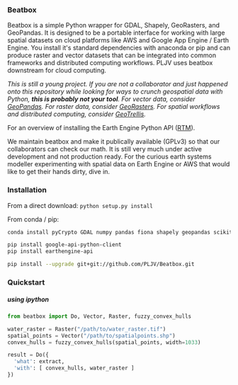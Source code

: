 ### Beatbox

Beatbox is a simple Python wrapper for GDAL, Shapely, GeoRasters, and GeoPandas. It is designed to be a portable interface for working with large spatial datasets on cloud platforms like AWS and Google App Engine / Earth Engine. You install it's standard dependencies with anaconda or pip and can produce raster and vector datasets that can be integrated into common frameworks and distributed computing workflows. PLJV uses beatbox downstream for cloud computing.

*This is still a young project. If you are not a collaborator and just happened onto this repository while looking for ways to crunch geospatial data with Python, **this is probably not your tool**. For vector data, consider [GeoPandas](https://developers.google.com/earth-engine/python_install_manual). For raster data, consider [GeoRasters](https://github.com/ozak/georasters). For spatial workflows and distributed computing, consider [GeoTrellis](https://github.com/locationtech/geotrellis).*  

For an overview of installing the Earth Engine Python API ([RTM](https://developers.google.com/earth-engine/python_install_manual)).

We maintain beatbox and make it publically available (GPLv3) so that our collaborators can check our math. It is still very much under active development and not production ready. For the curious earth systems modeller experimenting with spatial data on Earth Engine or AWS that would like to get their hands dirty, dive in.

### Installation
From a direct download:
```python setup.py install```

From conda / pip:
```bash
conda install pyCrypto GDAL numpy pandas fiona shapely geopandas scikit-learn 

pip install google-api-python-client
pip install earthengine-api

pip install --upgrade git+git://github.com/PLJV/Beatbox.git
```

### Quickstart
##### using ipython
```python
from beatbox import Do, Vector, Raster, fuzzy_convex_hulls

water_raster = Raster("/path/to/water_raster.tif")
spatial_points = Vector("/path/to/spatialpoints.shp")
convex_hulls = fuzzy_convex_hulls(spatial_points, width=1033)

result = Do({
  'what': extract,
  'with': [ convex_hulls, water_raster ]
})

```
